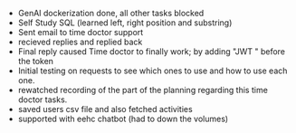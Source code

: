 * GenAI dockerization done, all other tasks blocked
* Self Study SQL (learned left, right position and substring)
* Sent email to time doctor support
* recieved replies and replied back
* Final reply caused Time doctor to finally work; by adding "JWT " before the token
* Initial testing on requests to see which ones to use and how to use each one.
* rewatched recording of the part of the planning regarding this time doctor tasks.
* saved users csv file and also fetched activities
* supported with eehc chatbot (had to down the volumes)
